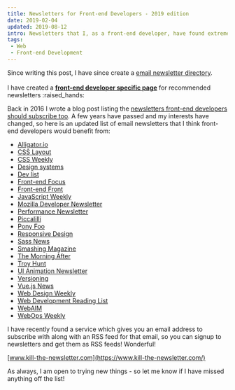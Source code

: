 ```yaml
---
title: Newsletters for Front-end Developers - 2019 edition
date: 2019-02-04
updated: 2019-08-12
intro: Newsletters that I, as a front-end developer, have found extremely useful and insightful. This is a new list compared to the original from 2016!
tags:
 - Web
 - Front-end Development
---
```


<div class="info">Since writing this post, I have since create a <a href="https://email.subscribeto.at/">email newsletter directory</a>.<br><br> I have created a <strong><a href="https://email.subscribeto.at/front-end-development">front-end developer specific page</a></strong> for recommended newsletters :raised_hands:</div>

Back in 2016 I wrote a blog post listing the [newsletters front-end developers should subscribe too](https://www.mikestreety.co.uk/blog/newsletters-for-front-end-developers). A few years have passed and my interests have changed, so here is an updated list of email newsletters that I think front-end developers would benefit from:

- [Alligator.io](https://alligator.io/)
- [CSS Layout](http://csslayout.news/)
- [CSS Weekly](https://css-weekly.com/)
- [Design systems](http://news.design.systems/)
- [Dev list](https://www.dev-list.com/)
- [Front-end Focus](https://frontendfoc.us/)
- [Front-end Front](https://frontendfront.us9.list-manage.com/subscribe?u=b033c4814d034fca4f850fe82&id=7142aa5927)
- [JavaScript Weekly](https://javascriptweekly.com/)
- [Mozilla Developer Newsletter](https://www.mozilla.org/en-US/newsletter/developer/)
- [Performance Newsletter](https://perf.email/)
- [Piccalilli](http://piccalil.li/)
- [Pony Foo](https://ponyfoo.com/)
- [Responsive Design](https://responsivedesign.is)
- [Sass News](http://sass.news/)
- [Smashing Magazine](https://www.smashingmagazine.com/the-smashing-newsletter/)
- [The Morning After](https://www.engadget.com/about/newsletter/)
- [Troy Hunt](https://www.troyhunt.com/)
- [UI Animation Newsletter](https://uianimationnewsletter.com/)
- [Versioning](https://www.sitepoint.com/versioning/)
- [Vue.js News](https://news.vuejs.org/)
- [Web Design Weekly](https://web-design-weekly.com/)
- [Web Development Reading List](https://wdrl.info/)
- [WebAIM](https://webaim.org/newsletter/)
- [WebOps Weekly](https://webopsweekly.com/)

I have recently found a service which gives you an email address to subscribe with along with an RSS feed for that email, so you can signup to newsletters and get them as RSS feeds! Wonderful!

[www.kill-the-newsletter.com](https://www.kill-the-newsletter.com/)

As always, I am open to trying new things - so let me know if I have missed anything off the list!